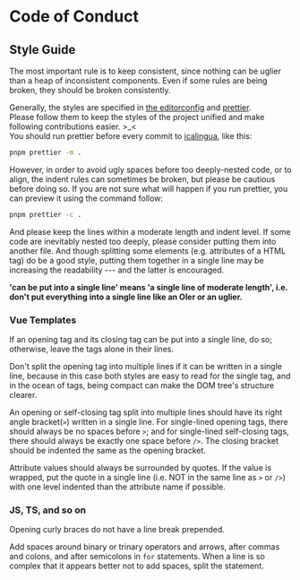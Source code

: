 # Code of Conduct

## Style Guide

The most important rule is to keep consistent,
since nothing can be uglier than a heap of inconsistent components.
Even if some rules are being broken, they should be broken consistently.

Generally, the styles are specified in [the editorconfig](.editorconfig)
and [prettier](icalingua/.prettierrc.js).  
Please follow them to keep the styles of the project unified
and make following contributions easier. >\_<  
You should run prettier before every commit to [icalingua](icalingua), like this:

```bash
pnpm prettier -m .
```

However, in order to avoid ugly spaces before too deeply-nested code,
or to align, the indent rules can sometimes be broken,
but please be cautious before doing so.
If you are not sure what will happen if you run prettier, you can preview it using the
command follow:

```bash
pnpm prettier -c .
```

And please keep the lines within a moderate length and indent level.
If some code are inevitably nested too deeply,
please consider putting them into another file.
And though splitting some elements (e.g. attributes of a HTML tag) do be a good style,
putting them together in a single line may be increasing the readability ---
and the latter is encouraged.

**'can be put into a single line' means 'a single line of moderate length',
i.e. don't put everything into a single line like an OIer or an uglier.**

### Vue Templates

If an opening tag and its closing tag can be put into a single line, do so;
otherwise, leave the tags alone in their lines.

Don't split the opening tag into multiple lines if it can be written in a single line,
because in this case both styles are easy to read for the single tag,
and in the ocean of tags, being compact can make the DOM tree's structure clearer.

An opening or self-closing tag split into multiple lines
should have its right angle bracket(`>`) written in a single line.
For single-lined opening tags, there should always be no spaces before `>`;
and for single-lined self-closing tags, there should always be exactly one space before `/>`.
The closing bracket should be indented the same as the opening bracket.

Attribute values should always be surrounded by quotes.
If the value is wrapped, put the quote in a single line (i.e. NOT in the same line as `>` or `/>`)
with one level indented than the attribute name if possible.

### JS, TS, and so on

Opening curly braces do not have a line break prepended.

Add spaces around binary or trinary operators and arrows,
after commas and colons, and after semicolons in `for` statements.
When a line is so complex that it appears better not to add spaces, split the statement.
